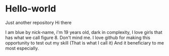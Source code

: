 # Hello-world
Just another repository 
Hi there 

I am blue by nick-name, i'm 19 years old, dark in complexity, 
I love girls that has what we call figure 8. Don't mind me. 
I love github for making this opportunity to test out my skill (That is what I call it) 
And it beneficiary to me most especially. 
